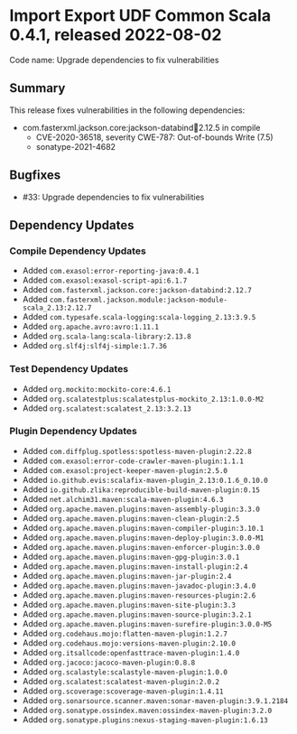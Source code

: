 # Import Export UDF Common Scala 0.4.1, released 2022-08-02

Code name: Upgrade dependencies to fix vulnerabilities

## Summary

This release fixes vulnerabilities in the following dependencies:

* com.fasterxml.jackson.core:jackson-databind:jar:2.12.5 in compile
    * CVE-2020-36518, severity CWE-787: Out-of-bounds Write (7.5)
    * sonatype-2021-4682

## Bugfixes

* #33: Upgrade dependencies to fix vulnerabilities

## Dependency Updates

### Compile Dependency Updates

* Added `com.exasol:error-reporting-java:0.4.1`
* Added `com.exasol:exasol-script-api:6.1.7`
* Added `com.fasterxml.jackson.core:jackson-databind:2.12.7`
* Added `com.fasterxml.jackson.module:jackson-module-scala_2.13:2.12.7`
* Added `com.typesafe.scala-logging:scala-logging_2.13:3.9.5`
* Added `org.apache.avro:avro:1.11.1`
* Added `org.scala-lang:scala-library:2.13.8`
* Added `org.slf4j:slf4j-simple:1.7.36`

### Test Dependency Updates

* Added `org.mockito:mockito-core:4.6.1`
* Added `org.scalatestplus:scalatestplus-mockito_2.13:1.0.0-M2`
* Added `org.scalatest:scalatest_2.13:3.2.13`

### Plugin Dependency Updates

* Added `com.diffplug.spotless:spotless-maven-plugin:2.22.8`
* Added `com.exasol:error-code-crawler-maven-plugin:1.1.1`
* Added `com.exasol:project-keeper-maven-plugin:2.5.0`
* Added `io.github.evis:scalafix-maven-plugin_2.13:0.1.6_0.10.0`
* Added `io.github.zlika:reproducible-build-maven-plugin:0.15`
* Added `net.alchim31.maven:scala-maven-plugin:4.6.3`
* Added `org.apache.maven.plugins:maven-assembly-plugin:3.3.0`
* Added `org.apache.maven.plugins:maven-clean-plugin:2.5`
* Added `org.apache.maven.plugins:maven-compiler-plugin:3.10.1`
* Added `org.apache.maven.plugins:maven-deploy-plugin:3.0.0-M1`
* Added `org.apache.maven.plugins:maven-enforcer-plugin:3.0.0`
* Added `org.apache.maven.plugins:maven-gpg-plugin:3.0.1`
* Added `org.apache.maven.plugins:maven-install-plugin:2.4`
* Added `org.apache.maven.plugins:maven-jar-plugin:2.4`
* Added `org.apache.maven.plugins:maven-javadoc-plugin:3.4.0`
* Added `org.apache.maven.plugins:maven-resources-plugin:2.6`
* Added `org.apache.maven.plugins:maven-site-plugin:3.3`
* Added `org.apache.maven.plugins:maven-source-plugin:3.2.1`
* Added `org.apache.maven.plugins:maven-surefire-plugin:3.0.0-M5`
* Added `org.codehaus.mojo:flatten-maven-plugin:1.2.7`
* Added `org.codehaus.mojo:versions-maven-plugin:2.10.0`
* Added `org.itsallcode:openfasttrace-maven-plugin:1.4.0`
* Added `org.jacoco:jacoco-maven-plugin:0.8.8`
* Added `org.scalastyle:scalastyle-maven-plugin:1.0.0`
* Added `org.scalatest:scalatest-maven-plugin:2.0.2`
* Added `org.scoverage:scoverage-maven-plugin:1.4.11`
* Added `org.sonarsource.scanner.maven:sonar-maven-plugin:3.9.1.2184`
* Added `org.sonatype.ossindex.maven:ossindex-maven-plugin:3.2.0`
* Added `org.sonatype.plugins:nexus-staging-maven-plugin:1.6.13`
